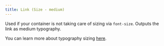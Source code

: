 ```yaml
---
title: Link (Size - medium)
---
```

Used if your container is not taking care of sizing via `font-size`.  Outputs the link as medium typography. 


You can learn more about typography sizing <a href="/?p=viewall-subatoms-typography-mixins" target="_parent">here</a>.